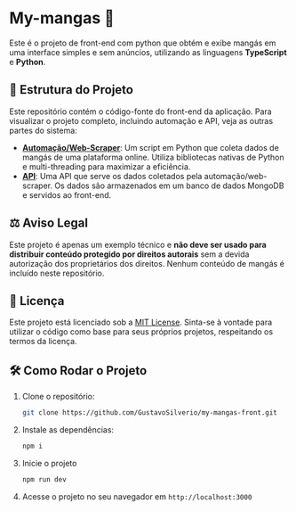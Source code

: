 # My-mangas 🥭

Este é o projeto de front-end com python que obtém e exibe mangás em uma interface simples e sem anúncios, utilizando as linguagens **TypeScript** e **Python**.

## 📂 Estrutura do Projeto

Este repositório contém o código-fonte do front-end da aplicação. Para visualizar o projeto completo, incluindo automação e API, veja as outras partes do sistema:

- [**Automação/Web-Scraper**](https://github.com/GustavoSilverio/my-mangas-scraper): Um script em Python que coleta dados de mangás de uma plataforma online. Utiliza bibliotecas nativas de Python e multi-threading para maximizar a eficiência.
- [**API**](https://github.com/GustavoSilverio/my-mangas-api): Uma API que serve os dados coletados pela automação/web-scraper. Os dados são armazenados em um banco de dados MongoDB e servidos ao front-end.

## ⚖️ Aviso Legal

Este projeto é apenas um exemplo técnico e **não deve ser usado para distribuir conteúdo protegido por direitos autorais** sem a devida autorização dos proprietários dos direitos. Nenhum conteúdo de mangás é incluído neste repositório.

## 📄 Licença

Este projeto está licenciado sob a [MIT License](LICENSE). Sinta-se à vontade para utilizar o código como base para seus próprios projetos, respeitando os termos da licença.

## 🛠️ Como Rodar o Projeto

1. Clone o repositório:
   ```bash
   git clone https://github.com/GustavoSilverio/my-mangas-front.git
    ```
2. Instale as dependências:
    ```bash
    npm i
    ```
3. Inicie o projeto
    ```bash
    npm run dev
    ```
4. Acesse o projeto no seu navegador em `http://localhost:3000`
